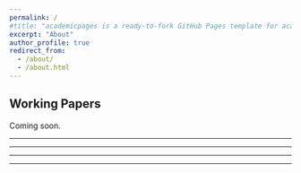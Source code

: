 ```yaml
---
permalink: /
#title: "academicpages is a ready-to-fork GitHub Pages template for academic personal websites"
excerpt: "About"
author_profile: true
redirect_from:
  - /about/
  - /about.html
---
```




<!-- [CV](http://academicpages.github.io/files/paper1.pdf) -->

<!-- <h2>Publications</h2>

---
**Project 1**
(with [me](http://jpreusser.github.io))
<details>
  <summary>Abstract</summary>

  We do this and that, and a bit of something else.
</details>
---

---
**Project 1**
(with [me](http://jpreusser.github.io))
<details>
<summary>Abstract</summary>

We do this and that, and a bit of something else.
</details>
--- -->


<h2>Working Papers</h2>

Coming soon.


---
<!-- **Sequential Common-Value Trade**
(with [Andre Speit](https://sites.google.com/view/andrespeit))

Manuscript coming soon. -->

<!-- <details>
  <summary>Abstract</summary>

  We do this and that, and a bit of something else.
</details> -->
---



---
<!-- **On Simple Allocation with Correlated Types**
(with [Axel Niemeyer](https://www.bgse.uni-bonn.de/en/people/student-directory/2018/axel-niemeyer))

Manuscript coming soon. -->

<!-- <details>
<summary>Abstract</summary>

We do this and that, and a bit of something else.
</details> -->
---
